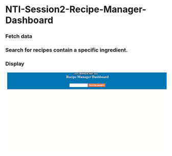 # NTI-Session2-Recipe-Manager-Dashboard
### Fetch data 
### Search for recipes contain a specific ingredient.
### Display
![demo](dashboard.gif)
